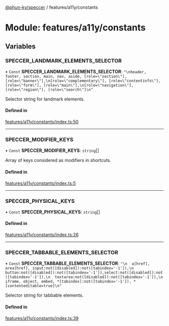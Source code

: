[@phun-ky/speccer](../README.md) / features/a11y/constants

# Module: features/a11y/constants

## Variables

### SPECCER\_LANDMARK\_ELEMENTS\_SELECTOR

• `Const` **SPECCER\_LANDMARK\_ELEMENTS\_SELECTOR**: ``"\nheader, footer, section, main, nav, aside, [role=\"section\"], [role=\"banner\"],\n[role=\"complementary\"], [role=\"contentinfo\"], [role=\"form\"], [role=\"main\"],\n[role=\"navigation\"], [role=\"region\"], [role=\"search\"]\n"``

Selector string for landmark elements.

#### Defined in

[features/a11y/constants/index.ts:50](https://github.com/phun-ky/speccer/blob/main/src/features/a11y/constants/index.ts#L50)

___

### SPECCER\_MODIFIER\_KEYS

• `Const` **SPECCER\_MODIFIER\_KEYS**: `string`[]

Array of keys considered as modifiers in shortcuts.

#### Defined in

[features/a11y/constants/index.ts:5](https://github.com/phun-ky/speccer/blob/main/src/features/a11y/constants/index.ts#L5)

___

### SPECCER\_PHYSICAL\_KEYS

• `Const` **SPECCER\_PHYSICAL\_KEYS**: `string`[]

#### Defined in

[features/a11y/constants/index.ts:26](https://github.com/phun-ky/speccer/blob/main/src/features/a11y/constants/index.ts#L26)

___

### SPECCER\_TABBABLE\_ELEMENTS\_SELECTOR

• `Const` **SPECCER\_TABBABLE\_ELEMENTS\_SELECTOR**: ``"\n  a[href], area[href], input:not([disabled]):not([tabindex='-1']),\n  button:not([disabled]):not([tabindex='-1']),select:not([disabled]):not([tabindex='-1']),\n  textarea:not([disabled]):not([tabindex='-1']),\n  iframe, object, embed, *[tabindex]:not([tabindex='-1']), *[contenteditable=true]\n"``

Selector string for tabbable elements.

#### Defined in

[features/a11y/constants/index.ts:39](https://github.com/phun-ky/speccer/blob/main/src/features/a11y/constants/index.ts#L39)
